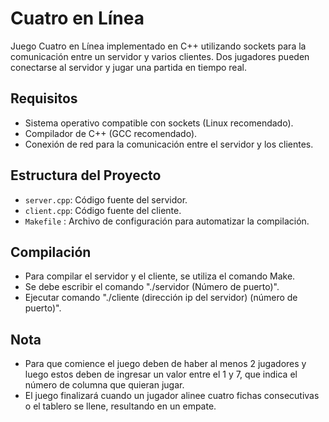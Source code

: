 # Cuatro en Línea

Juego Cuatro en Línea implementado en C++ utilizando sockets para la comunicación entre un servidor y varios clientes. Dos jugadores pueden conectarse al servidor y jugar una partida en tiempo real.

## Requisitos

- Sistema operativo compatible con sockets (Linux recomendado).
- Compilador de C++ (GCC recomendado).
- Conexión de red para la comunicación entre el servidor y los clientes.

## Estructura del Proyecto

- `server.cpp`: Código fuente del servidor.
- `client.cpp`: Código fuente del cliente.
- `Makefile` : Archivo de configuración para automatizar la compilación.

## Compilación

- Para compilar el servidor y el cliente, se utiliza el comando Make.
- Se debe escribir el comando "./servidor (Número de puerto)".
- Ejecutar comando "./cliente (dirección ip del servidor) (número de puerto)".

## Nota
- Para que comience el juego deben de haber al menos 2 jugadores y luego estos deben de ingresar un valor entre el 1 y 7, que indica el número de columna que quieran jugar.
- El juego finalizará cuando un jugador alinee cuatro fichas consecutivas o el tablero se llene, resultando en un empate.
